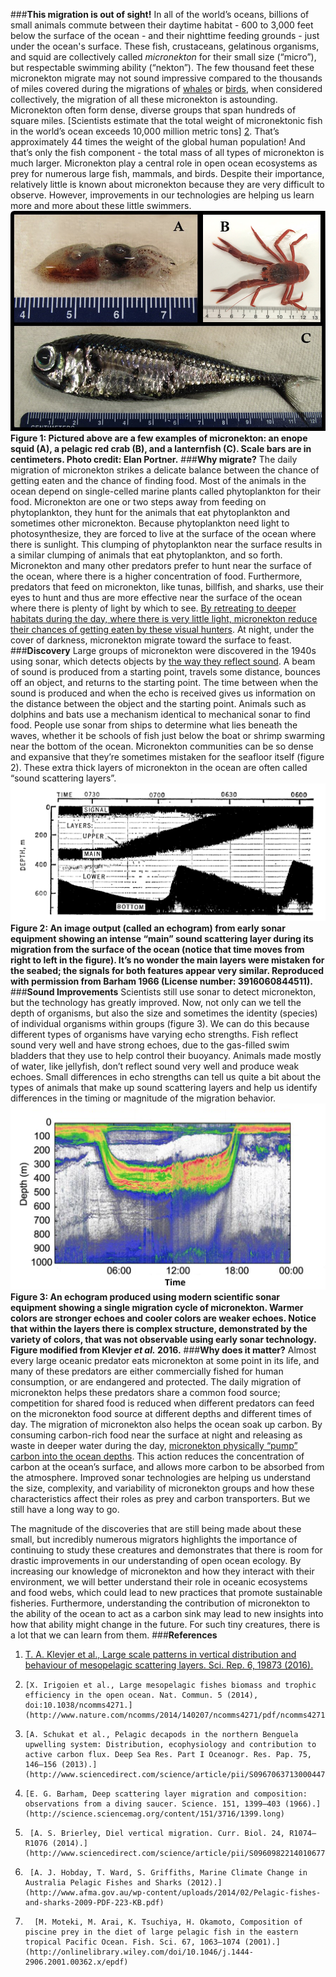 
###**This migration is out of sight!**
In all of the world’s oceans, billions of small animals commute between their daytime habitat - 600 to 3,000 feet below the surface of the ocean - and their nighttime feeding grounds - just under the ocean's surface.  These fish, crustaceans, gelatinous organisms, and squid are collectively called *micronekton* for their small size (“micro”), but respectable swimming ability (“nekton”). The few thousand feet these micronekton migrate may not sound impressive compared to the thousands of miles covered during the migrations of [whales](http://news.nationalgeographic.com/2015/04/150414-gray-whale-pacific-migration-endangered-ocean-animal-science/) or [birds](http://news.nationalgeographic.com/news/2010/01/100111-worlds-longest-migration-arctic-tern-bird/), when considered collectively, the migration of all these micronekton is astounding. Micronekton often form dense, diverse groups that span hundreds of square miles. [Scientists estimate that the total weight of micronektonic fish in the world’s ocean exceeds 10,000 million metric tons] [2]. That’s approximately 44 times the weight of the global human population! And that’s only the fish component - the total mass of all types of micronekton is much larger. Micronekton play a central role in open ocean ecosystems as prey for numerous large fish, mammals, and birds. Despite their importance, relatively little is known about micronekton because they are very difficult to observe. However, improvements in our technologies are helping us learn more and more about these little swimmers. 
![](./images/micronekton.png)
**Figure 1: Pictured above are a few examples of micronekton: an enope squid (A), a pelagic red crab (B), and a lanternfish (C). Scale bars are in centimeters. Photo credit: Elan Portner.**
###**Why migrate?**
The daily migration of micronekton strikes a delicate balance between the chance of getting eaten and the chance of finding food. Most of the animals in the ocean depend on single-celled marine plants called phytoplankton for their food. Micronekton are one or two steps away from feeding on phytoplankton, they hunt for the animals that eat phytoplankton and sometimes other micronekton. Because phytoplankton need light to photosynthesize, they are forced to live at the surface of the ocean where there is sunlight. This clumping of phytoplankton near the surface results in a similar clumping of animals that eat phytoplankton, and so forth.  Micronekton and many other predators prefer to hunt near the surface of the ocean, where there is a higher concentration of food. Furthermore, predators that feed on micronekton, like tunas, billfish, and sharks, use their eyes to hunt and thus are more effective near the surface of the ocean where there is plenty of light by which to see. [By retreating to deeper habitats during the day, where there is very little light, micronekton reduce their chances of getting eaten by these visual hunters][5]. At night, under the cover of darkness, micronekton migrate toward the surface to feast.
###**Discovery**
Large groups of micronekton were discovered in the 1940s using sonar, which detects objects by [the way they reflect sound](http://www.dosits.org/people/fishing/locatefish/). A beam of sound is produced from a starting point, travels some distance, bounces off an object, and returns to the starting point. The time between when the sound is produced and when the echo is received gives us information on the distance between the object and the starting point. Animals such as dolphins and bats use a mechanism identical to mechanical sonar to find food. People use sonar from ships to determine what lies beneath the waves, whether it be schools of fish just below the boat or shrimp swarming near the bottom of the ocean. Micronekton communities can be so dense and expansive that they’re sometimes mistaken for the seafloor itself (figure 2). These extra thick layers of micronekton in the ocean are often called “sound scattering layers”.
![](./images/old_echogram.jpg)
**Figure 2: An image output (called an echogram) from early sonar equipment showing an intense “main” sound scattering layer during its migration from the surface of the ocean (notice that time moves from right to left in the figure). It’s no wonder the main layers were mistaken for the seabed; the signals for both features appear very similar. Reproduced with permission from Barham 1966 (License number: 3916060844511).**
###**Sound Improvements**
Scientists still use sonar to detect micronekton, but the technology has greatly improved. Now, not only can we tell the depth of organisms, but also the size and sometimes the identity (species) of individual organisms within groups (figure 3). We can do this because different types of organisms have varying echo strengths. Fish reflect sound very well and have strong echoes, due to the gas-filled swim bladders that they use to help control their buoyancy. Animals made mostly of water, like jellyfish, don’t reflect sound very well and produce weak echoes. Small differences in echo strengths can tell us quite a bit about the types of animals that make up sound scattering layers and help us identify differences in the timing or magnitude of the migration behavior.
![](./images/new_echogram.png)
**Figure 3: An echogram produced using modern scientific sonar equipment showing a single migration cycle of micronekton. Warmer colors are stronger echoes and cooler colors are weaker echoes. Notice that within the layers there is complex structure, demonstrated by the variety of colors, that was not observable using early sonar technology. Figure modified from Klevjer *et al.* 2016.**
###**Why does it matter?**
Almost every large oceanic predator eats micronekton at some point in its life, and many of these predators are either commercially fished for human consumption, or are endangered and protected. The daily migration of micronekton helps these predators share a common food source; competition for shared food is reduced when different predators can feed on the micronekton food source at different depths and different times of day. The migration of micronekton also helps the ocean soak up carbon. By consuming carbon-rich food near the surface at night and releasing as waste in deeper water during the day, [micronekton physically “pump” carbon into the ocean depths][3]. This action reduces the concentration of carbon at the ocean’s surface, and allows more carbon to be absorbed from the atmosphere. Improved sonar technologies are helping us understand the size, complexity, and variability of micronekton groups and how these characteristics affect their roles as prey and carbon transporters. But we still have a long way to go. 

The magnitude of the discoveries that are still being made about these small, but incredibly numerous migrators highlights the importance of continuing to study these creatures and demonstrates that there is room for drastic improvements in our understanding of open ocean ecology. By increasing our knowledge of micronekton and how they interact with their environment, we will better understand their role in oceanic ecosystems and food webs, which could lead to new practices that promote sustainable fisheries. Furthermore, understanding the contribution of micronekton to the ability of the ocean to act as a carbon sink may lead to new insights into how that ability might change in the future. For such tiny creatures, there is a lot that we can learn from them.
###**References**
1. 	[T. A. Klevjer et al., Large scale patterns in vertical distribution and behaviour of mesopelagic scattering layers. Sci. Rep. 6, 19873 (2016).](http://www.ncbi.nlm.nih.gov/pmc/articles/PMC4728495/)
2.     [X. Irigoien et al., Large mesopelagic fishes biomass and trophic efficiency in the open ocean. Nat. Commun. 5 (2014), doi:10.1038/ncomms4271.](http://www.nature.com/ncomms/2014/140207/ncomms4271/pdf/ncomms4271.pdf)
3.     [A. Schukat et al., Pelagic decapods in the northern Benguela upwelling system: Distribution, ecophysiology and contribution to active carbon flux. Deep Sea Res. Part I Oceanogr. Res. Pap. 75, 146–156 (2013).](http://www.sciencedirect.com/science/article/pii/S0967063713000447)
4.     [E. G. Barham, Deep scattering layer migration and composition: observations from a diving saucer. Science. 151, 1399–403 (1966).](http://science.sciencemag.org/content/151/3716/1399.long)
5.      [A. S. Brierley, Diel vertical migration. Curr. Biol. 24, R1074–R1076 (2014).](http://www.sciencedirect.com/science/article/pii/S0960982214010677)
6.      [A. J. Hobday, T. Ward, S. Griffiths, Marine Climate Change in Australia Pelagic Fishes and Sharks (2012).](http://www.afma.gov.au/wp-content/uploads/2014/02/Pelagic-fishes-and-sharks-2009-PDF-223-KB.pdf)
7.       [M. Moteki, M. Arai, K. Tsuchiya, H. Okamoto, Composition of piscine prey in the diet of large pelagic fish in the eastern tropical Pacific Ocean. Fish. Sci. 67, 1063–1074 (2001).](http://onlinelibrary.wiley.com/doi/10.1046/j.1444-2906.2001.00362.x/epdf)
[2]:(http://www.nature.com/ncomms/2014/140207/ncomms4271/pdf/ncomms4271.pdf)
[3]: (http://www.sciencedirect.com/science/article/pii/S0967063713000447)
[5]: (http://www.sciencedirect.com/science/article/pii/S0960982214010677) 